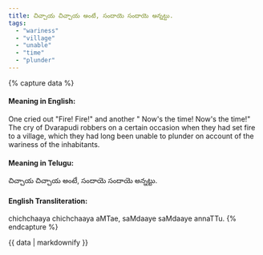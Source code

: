 ```yaml
---
title: చిచ్చాయ చిచ్చాయ అంటే, సందాయె సందాయె అన్నట్టు.
tags:
  - "wariness"
  - "village"
  - "unable"
  - "time"
  - "plunder"
---
```


{% capture data %}
#### Meaning in English:
One cried out "Fire! Fire!" and another " Now's the time! Now's the time!"
The cry of Dvarapudi robbers on a certain occasion when they had set fire to a village, which they had long been unable to plunder on account of the wariness of the inhabitants.

#### Meaning in Telugu:
చిచ్చాయ చిచ్చాయ అంటే, సందాయె సందాయె అన్నట్టు.

#### English Transliteration:
chichchaaya chichchaaya aMTae, saMdaaye saMdaaye annaTTu.
{% endcapture %}

{{ data | markdownify }}

